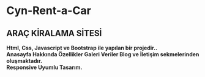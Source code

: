 # Cyn-Rent-a-Car
## ARAÇ KİRALAMA SİTESİ
**Html, Css, Javascript ve Bootstrap ile yapılan bir projedir..** </br>
**Anasayfa Hakkında Özellikler Galeri Veriler Blog ve İletişim sekmelerinden oluşmaktadır.** </br>
**Responsive Uyumlu Tasarım.**
